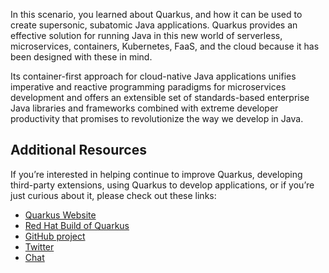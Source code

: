 In this scenario, you learned about Quarkus, and how it can be used to create supersonic, subatomic Java applications. Quarkus provides an effective solution for running Java in this new world of serverless, microservices, containers, Kubernetes, FaaS, and the cloud because it has been designed with these in mind. 

Its container-first approach for cloud-native Java applications unifies imperative and reactive programming paradigms for microservices development and offers an extensible set of standards-based enterprise Java libraries and frameworks combined with extreme developer productivity that promises to revolutionize the way we develop in Java.

## Additional Resources

If you’re interested in helping continue to improve Quarkus, developing third-party extensions, using Quarkus to develop applications, or if you’re just curious about it, please check out these links:

* [Quarkus Website](http://quarkus.io/)
* [Red Hat Build of Quarkus](https://access.redhat.com/products/quarkus)
* [GitHub project](https://github.com/quarkusio/quarkus)
* [Twitter](https://twitter.com/QuarkusIO)
* [Chat](https://quarkusio.zulipchat.com/)

